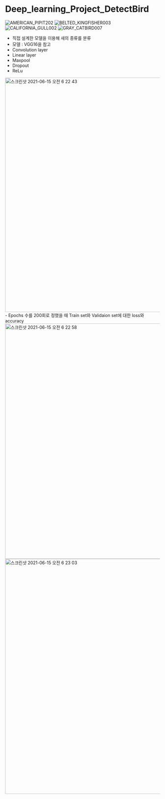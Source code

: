 # Deep_learning_Project_DetectBird

![AMERICAN_PIPIT202](https://user-images.githubusercontent.com/81195613/122320501-49ae4d00-cf5d-11eb-9712-5c2325ccf679.jpg)
![BELTED_KINGFISHER003](https://user-images.githubusercontent.com/81195613/122321138-5aab8e00-cf5e-11eb-8177-165bc65cd658.jpg)
![CALIFORNIA_GULL002](https://user-images.githubusercontent.com/81195613/122321149-5da67e80-cf5e-11eb-9547-1916a3eb7612.jpg)
![GRAY_CATBIRD007](https://user-images.githubusercontent.com/81195613/122321125-55e6da00-cf5e-11eb-89f6-749ef78b9b3d.jpg)


- 직접 설계한 모델을 이용해 새의 종류를 분류
- 모델 : VGG16을 참고
- Convolution layer
- Linear layer
- Maxpool
- Dropout
- ReLu



<img width="762" alt="스크린샷 2021-06-15 오전 6 22 43" src="https://user-images.githubusercontent.com/81195613/122320513-4e730100-cf5d-11eb-81eb-4dc0c3890602.png">
- Epochs 수를 200회로 정했을 때 Train set와 Validaion set에 대한 loss와 accuracy




<img width="765" alt="스크린샷 2021-06-15 오전 6 22 58" src="https://user-images.githubusercontent.com/81195613/122320523-5337b500-cf5d-11eb-93f1-e74030cc414c.png">
<img width="764" alt="스크린샷 2021-06-15 오전 6 23 03" src="https://user-images.githubusercontent.com/81195613/122320530-559a0f00-cf5d-11eb-996e-cba2b087c33e.png">
